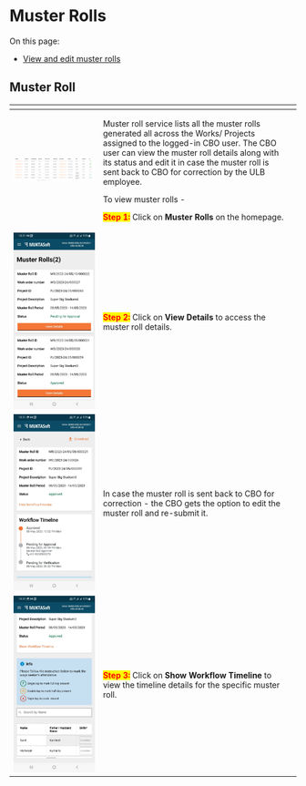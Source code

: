 # Muster Rolls

On this page:

* [View and edit muster rolls](muster-rolls.md#\_sragxiwui1hb)

## Muster Roll <a href="#sragxiwui1hb" id="sragxiwui1hb"></a>

<table data-card-size="large" data-view="cards"><thead><tr><th></th><th></th><th></th></tr></thead><tbody><tr><td><img src="../../../../../../.gitbook/assets/image (29).png" alt=""></td><td><p>Muster roll service lists all the muster rolls generated all across the Works/ Projects assigned to the logged-in CBO user. The CBO user can view the muster roll details along with its status and edit it in case the muster roll is sent back to CBO for correction by the ULB employee.</p><p>To view muster rolls -</p><p><mark style="color:red;"><strong>Step 1:</strong></mark>  Click on <strong>Muster Rolls</strong> on the homepage.</p></td><td></td></tr><tr><td><img src="../../../../../../.gitbook/assets/image (19).png" alt=""></td><td><mark style="color:red;"><strong>Step 2:</strong></mark>  Click on <strong>View Details</strong> to access the muster roll details.</td><td></td></tr><tr><td><img src="../../../../../../.gitbook/assets/image (5).png" alt=""></td><td>In case the muster roll is sent back to CBO for correction - the CBO gets the option to edit the muster roll and re-submit it.</td><td></td></tr><tr><td><img src="../../../../../../.gitbook/assets/image (108).png" alt=""></td><td><mark style="color:red;"><strong>Step 3:</strong></mark> Click on <strong>Show Workflow Timeline</strong> to view the timeline details for the specific muster roll.</td><td></td></tr></tbody></table>

